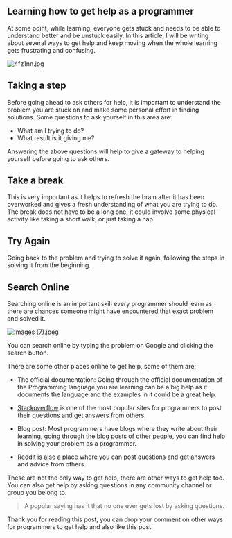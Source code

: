 ## Learning how to get help as a  programmer

At some point, while learning, everyone gets stuck and needs to be able to understand better and be unstuck easily.
In this article, I will be writing about several ways to get help and keep moving when the whole learning gets frustrating and confusing.


![4fz1nn.jpg](https://cdn.hashnode.com/res/hashnode/image/upload/v1600858939772/5qWzIlbgQ.jpeg)


## Taking a step

Before going ahead to ask others for help, it is important to understand the problem you are stuck on and make some personal effort in finding solutions.
Some questions to ask yourself in this area are:

  - What am I trying to do?
  - What result is it giving me?

Answering the above questions will help to give a gateway to helping yourself before going to ask others.

## Take a break

This is very important as it helps to refresh the brain after it has been overworked and gives a fresh understanding of what you are trying to do.
The break does not have to be a long one, it could involve some physical activity like taking a short walk, or just taking a nap.

## Try Again

Going back to the problem and trying to solve it again, following the steps in solving it from the beginning.

## Search Online

Searching online is an important skill every programmer should learn as there are chances someone might have encountered that exact problem and solved it.

![images (7).jpeg](https://cdn.hashnode.com/res/hashnode/image/upload/v1600857829508/mAxgH5w9N.jpeg)

You can search online by typing the problem on Google and clicking the search button.

There are some other places online to get help, some of them are:

  - The official documentation: Going through the official documentation of the Programming language you are learning can be a big help as it documents the language and the examples in it could be a great help.

- [Stackoverflow](https://stackoverflow.com/) is one of the most popular sites for programmers to post their questions and get answers from others. 

- Blog post: Most programmers have blogs where they write about their learning, going through the blog posts of other people, you can find help in solving your problem as a programmer.

- [Reddit](https://reddit.com) is also a place where you can post questions and get answers and advice from others.


These are not the only way to get help, there are other ways to get help too. You can also get help by asking questions in any community channel or group you belong to.

> A popular saying has it that no one ever gets lost by asking questions.


Thank you for reading this  post, you can drop your comment on  other ways for programmers to get help and also like this post.

